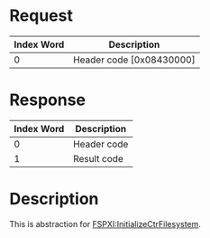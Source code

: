 # Request

| Index Word | Description                |
|------------|----------------------------|
| 0          | Header code \[0x08430000\] |

# Response

| Index Word | Description |
|------------|-------------|
| 0          | Header code |
| 1          | Result code |

# Description

This is abstraction for
[FSPXI:InitializeCtrFilesystem](FSPXI:InitializeCtrFilesystem "wikilink").